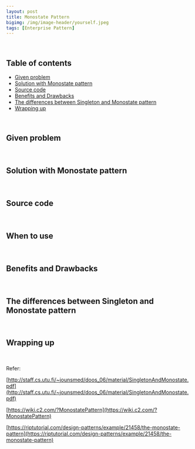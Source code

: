 ```yaml
---
layout: post
title: Monostate Pattern
bigimg: /img/image-header/yourself.jpeg
tags: [Enterprise Pattern]
---
```





<br>

## Table of contents
- [Given problem](#given-problem)
- [Solution with Monostate pattern](#solution-with-monostate-pattern)
- [Source code](#source-code)
- [Benefits and Drawbacks](#benefits-and-drawbacks)
- [The differences between Singleton and Monostate pattern](#the-differences-between-singleton-and-monostate-pattern)
- [Wrapping up](#wrapping-up)


<br>

## Given problem






<br>

## Solution with Monostate pattern






<br>

## Source code





<br>

## When to use





<br>

## Benefits and Drawbacks





<br>

## The differences between Singleton and Monostate pattern



<br>

## Wrapping up




<br>

Refer:


[http://staff.cs.utu.fi/~jounsmed/doos_06/material/SingletonAndMonostate.pdf](http://staff.cs.utu.fi/~jounsmed/doos_06/material/SingletonAndMonostate.pdf)

[https://wiki.c2.com/?MonostatePattern](https://wiki.c2.com/?MonostatePattern)

[https://riptutorial.com/design-patterns/example/21458/the-monostate-pattern](https://riptutorial.com/design-patterns/example/21458/the-monostate-pattern)
